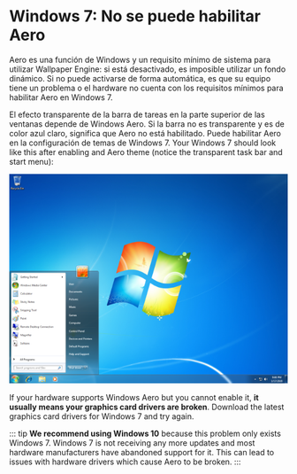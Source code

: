 # Windows 7: No se puede habilitar Aero

Aero es una función de Windows y un requisito mínimo de sistema para utilizar Wallpaper Engine: si está desactivado, es imposible utilizar un fondo dinámico. Si no puede activarse de forma automática, es que su equipo tiene un problema o el hardware no cuenta con los requisitos mínimos para habilitar Aero en Windows 7.

El efecto transparente de la barra de tareas en la parte superior de las ventanas depende de Windows Aero. Si la barra no es transparente y es de color azul claro, significa que Aero no está habilitado. Puede habilitar Aero en la configuración de temas de Windows 7. Your Windows 7 should look like this after enabling and Aero theme (notice the transparent task bar and start menu):

![Windows 7 with Aero](./w7.png)

If your hardware supports Windows Aero but you cannot enable it, **it usually means your graphics card drivers are broken**. Download the latest graphics card drivers for Windows 7 and try again.

::: tip **We recommend using Windows 10** because this problem only exists Windows 7. Windows 7 is not receiving any more updates and most hardware manufacturers have abandoned support for it. This can lead to issues with hardware drivers which cause Aero to be broken. :::